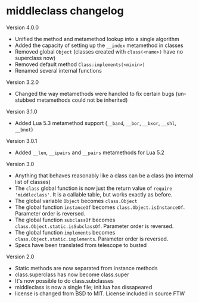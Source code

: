 middleclass changelog
====================

Version 4.0.0

* Unified the method and metamethod lookup into a single algorithm
* Added the capacity of setting up the `__index` metamethod in classes
* Removed global `Object` (classes created with `class(<name>)` have no superclass now)
* Removed default method `Class:implements(<mixin>)`
* Renamed several internal functions

Version 3.2.0

* Changed the way metamethods were handled to fix certain bugs (un-stubbed metamethods could not be inherited)

Version 3.1.0

* Added Lua 5.3 metamethod support (`__band`, `__bor`, `__bxor`, `__shl`, `__bnot`)

Version 3.0.1

* Added `__len`, `__ipairs` and `__pairs` metamethods for Lua 5.2

Version 3.0

* Anything that behaves reasonably like a class can be a class (no internal list of classes)
* The `class` global function is now just the return value of `require
'middleclass'`. It is a callable table, but works exactly as before.
* The global variable `Object` becomes `class.Object`
* The global function `instanceOf` becomes `class.Object.isInstanceOf`. Parameter order is reversed.
* The global function `subclassOf` becomes `class.Object.static.isSubclassOf`. Parameter order is reversed.
* The global function `implements` becomes `class.Object.static.implements`. Parameter order is reversed.
* Specs have been translated from telescope to busted


Version 2.0

* Static methods are now separated from instance methods
* class.superclass has now become class.super
* It's now possible to do class.subclasses
* middleclass is now a single file; init.lua has dissapeared
* license is changed from BSD to MIT. License included in source FTW

